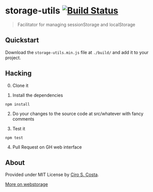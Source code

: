 storage-utils [![Build Status](https://travis-ci.org/cirocosta/storage-utils-js.png?branch=master)](https://travis-ci.org/cirocosta/storage-utils-js)
===
> Facilitator for managing sessionStorage and localStorage

Quickstart
---
Download the `storage-utils.min.js` file at `./build/` and add it to your project.


Hacking
---
0.	Clone it

1.	Install the dependencies

```
npm install
```

2.	Do your changes to the source code at src/whatever with fancy comments

3.	Test it

```
npm test
```

4. Pull Request on GH web interface


About
---
Provided under MIT License by [Ciro S. Costa](www.google.com/+ciroscosta).

[More on webstorage](http://www.w3.org/TR/webstorage/)